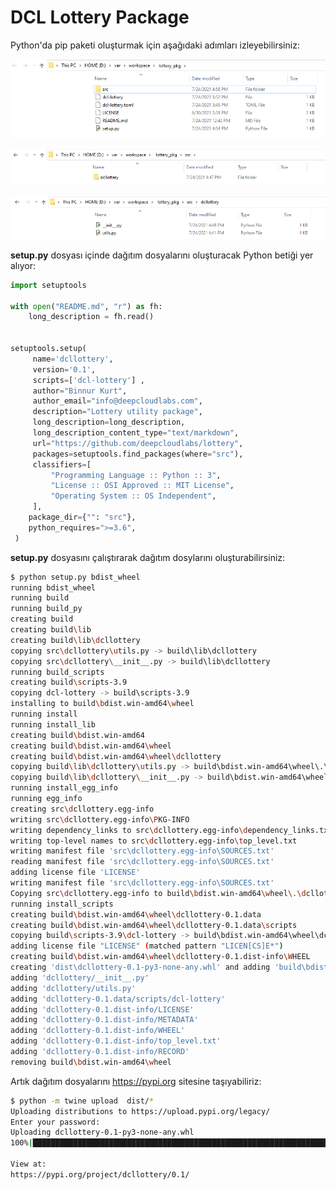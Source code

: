 # DCL Lottery Package

Python'da pip paketi oluşturmak için aşağıdaki adımları izleyebilirsiniz:

![paket dizin yapısı](pip-module-fig01.png?raw=true "package directory content")

![paket dizin yapısı](pip-module-fig03.png?raw=true "package directory content")

![paket dizin yapısı](pip-module-fig02.png?raw=true "package directory content")

**setup.py** dosyası içinde dağıtım dosyalarını oluşturacak Python betiği yer alıyor:

```python
import setuptools

with open("README.md", "r") as fh:
    long_description = fh.read()


setuptools.setup(
     name='dcllottery',  
     version='0.1',
     scripts=['dcl-lottery'] ,
     author="Binnur Kurt",
     author_email="info@deepcloudlabs.com",
     description="Lottery utility package",
     long_description=long_description,
     long_description_content_type="text/markdown",
     url="https://github.com/deepcloudlabs/lottery",
     packages=setuptools.find_packages(where="src"),
     classifiers=[
         "Programming Language :: Python :: 3",
         "License :: OSI Approved :: MIT License",
         "Operating System :: OS Independent",
     ],
    package_dir={"": "src"},
    python_requires=">=3.6",
 )
 ```
 
 **setup.py** dosyasını çalıştırarak dağıtım dosylarını oluşturabilirsiniz:

```bash 
$ python setup.py bdist_wheel
running bdist_wheel
running build
running build_py
creating build
creating build\lib
creating build\lib\dcllottery
copying src\dcllottery\utils.py -> build\lib\dcllottery
copying src\dcllottery\__init__.py -> build\lib\dcllottery
running build_scripts
creating build\scripts-3.9
copying dcl-lottery -> build\scripts-3.9
installing to build\bdist.win-amd64\wheel
running install
running install_lib
creating build\bdist.win-amd64
creating build\bdist.win-amd64\wheel
creating build\bdist.win-amd64\wheel\dcllottery
copying build\lib\dcllottery\utils.py -> build\bdist.win-amd64\wheel\.\dcllottery
copying build\lib\dcllottery\__init__.py -> build\bdist.win-amd64\wheel\.\dcllottery
running install_egg_info
running egg_info
creating src\dcllottery.egg-info
writing src\dcllottery.egg-info\PKG-INFO
writing dependency_links to src\dcllottery.egg-info\dependency_links.txt
writing top-level names to src\dcllottery.egg-info\top_level.txt
writing manifest file 'src\dcllottery.egg-info\SOURCES.txt'
reading manifest file 'src\dcllottery.egg-info\SOURCES.txt'
adding license file 'LICENSE'
writing manifest file 'src\dcllottery.egg-info\SOURCES.txt'
Copying src\dcllottery.egg-info to build\bdist.win-amd64\wheel\.\dcllottery-0.1-py3.9.egg-info
running install_scripts
creating build\bdist.win-amd64\wheel\dcllottery-0.1.data
creating build\bdist.win-amd64\wheel\dcllottery-0.1.data\scripts
copying build\scripts-3.9\dcl-lottery -> build\bdist.win-amd64\wheel\dcllottery-0.1.data\scripts
adding license file "LICENSE" (matched pattern "LICEN[CS]E*")
creating build\bdist.win-amd64\wheel\dcllottery-0.1.dist-info\WHEEL
creating 'dist\dcllottery-0.1-py3-none-any.whl' and adding 'build\bdist.win-amd64\wheel' to it
adding 'dcllottery/__init__.py'
adding 'dcllottery/utils.py'
adding 'dcllottery-0.1.data/scripts/dcl-lottery'
adding 'dcllottery-0.1.dist-info/LICENSE'
adding 'dcllottery-0.1.dist-info/METADATA'
adding 'dcllottery-0.1.dist-info/WHEEL'
adding 'dcllottery-0.1.dist-info/top_level.txt'
adding 'dcllottery-0.1.dist-info/RECORD'
removing build\bdist.win-amd64\wheel
```

Artık dağıtım dosyalarını https://pypi.org sitesine taşıyabiliriz:

```bash 
$ python -m twine upload  dist/*
Uploading distributions to https://upload.pypi.org/legacy/
Enter your password:
Uploading dcllottery-0.1-py3-none-any.whl
100%|████████████████████████████████████████████████████████████████████| 6.06k/6.06k [00:02<00:00, 2.25kB/s]

View at:
https://pypi.org/project/dcllottery/0.1/
```
